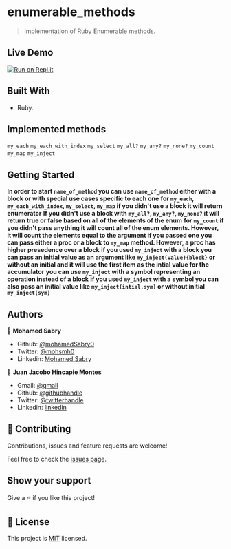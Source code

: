 # enumerable_methods
>Implementation of Ruby Enumerable methods.
## Live Demo 
[![Run on Repl.it](https://repl.it/badge/github/mohamedSabry0/enumerable_methods)](https://repl.it/github/mohamedSabry0/enumerable_methods)
## Built With

- Ruby.

## Implemented methods
`my_each`
`my_each_with_index`
`my_select`
`my_all?`
`my_any?`
`my_none?`
`my_count`
`my_map`
`my_inject`

## Getting Started 
**In order to start `name_of_method` you can use `name_of_method` either with a block or with special use cases specific to each one**
**for `my_each`, `my_each_with_index`, `my_select`, `my_map` if you didn't use a block it will return enumerator**
**If you didn't use a block with `my_all?`, `my_any?`, `my_none?` it will return true or false based on all of the elements of the enum**
**for `my_count` if you didn't pass anything it will count all of the enum elements. However, it will count the elements equal to the argument if you passed one**
**you can pass either a proc or a block to `my_map` method. However, a proc has higher presedence over a block**
**if you used `my_inject` with a block you can pass an initial value as an argument like `my_inject(value){block}` or without an initial and it will use the first item as the intial value for the accumulator**
**you can use `my_inject` with a symbol representing an operation instead of a block**
**if you used `my_inject` with a symbol you can also pass an initial value like `my_inject(intial,sym)` or without initial `my_inject(sym)`**
## Authors

👤 **Mohamed Sabry**


- Github: [@mohamedSabry0](https://github.com/mohamedSabry0)
- Twitter: [@mohsmh0](https://twitter.com/mohsmh0)
- Linkedin: [Mohamed Sabry](https://www.linkedin.com/in/mohamed-sabry-1322b1105/)


👤 **Juan Jacobo Hincapie Montes**

- Gmail: [@gmail](jacobo12.montes@gmail.com)
- Github: [@githubhandle](https://github.com/jacobo12montes)
- Twitter: [@twitterhandle](https://twitter.com/HincapieMontes)
- Linkedin: [linkedin](https://www.linkedin.com/in/juan-jacobo-hincapi%C3%A9-montes-93975210b/)


## 🤝 Contributing

Contributions, issues and feature requests are welcome!

Feel free to check the [issues page](https://github.com/jacobo12montes/enumerable_methods/issues/).

## Show your support

Give a ⭐️ if you like this project!

## 📝 License

This project is [MIT](lic.url) licensed.